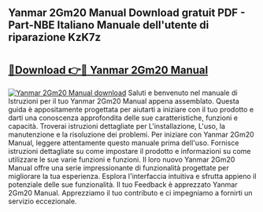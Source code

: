 ## Yanmar 2Gm20 Manual Download gratuit PDF - Part-NBE Italiano Manuale dell'utente di riparazione KzK7z

# <h2><a href="http://dfaae1o.blite.top/?on=Yanmar+2Gm20+Manual">🔗Download 👉🔴 Yanmar 2Gm20 Manual</a></h2>

[![Yanmar 2Gm20 Manual download](https://i.imgur.com/lujVjoI.png)](http://dfaae1o.blite.top/?on=Yanmar+2Gm20+Manual)
Saluti e benvenuto nel manuale di Istruzioni per il tuo Yanmar 2Gm20 Manual appena assemblato. Questa guida è appositamente progettata per aiutarti a iniziare con il tuo prodotto e darti una conoscenza approfondita delle sue caratteristiche, funzioni e capacità. Troverai istruzioni dettagliate per L'installazione, L'uso, la manutenzione e la risoluzione dei problemi. Per iniziare con Yanmar 2Gm20 Manual, leggere attentamente questo manuale prima dell'uso. Fornisce istruzioni dettagliate su come impostare il prodotto e informazioni su come utilizzare le sue varie funzioni e funzioni. Il loro nuovo Yanmar 2Gm20 Manual offre una serie impressionante di funzionalità progettate per migliorare la tua esperienza. Esplora l'interfaccia intuitiva e sfrutta appieno il potenziale delle sue funzionalità. Il tuo Feedback è apprezzato Yanmar 2Gm20 Manual. Apprezziamo il tuo contributo e ci impegniamo a fornirti un servizio eccezionale.

